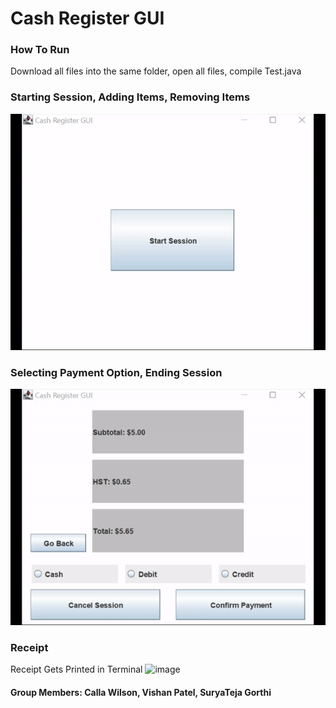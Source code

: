 # Cash Register GUI

### How To Run
Download all files into the same folder, open all files, compile Test.java

### Starting Session, Adding Items, Removing Items
![](gif_1.gif)

### Selecting Payment Option, Ending Session
![](gif_2.gif)

### Receipt
Receipt Gets Printed in Terminal
<img width="227" alt="image" src="https://user-images.githubusercontent.com/94568955/198856765-54153ee3-003a-4f04-93e3-1027a943b656.png">


#### Group Members: Calla Wilson, Vishan Patel, SuryaTeja Gorthi
